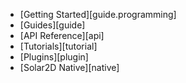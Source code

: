 
* [Getting Started][guide.programming]
* [Guides][guide]
* [API Reference][api]
* [Tutorials][tutorial]
* [Plugins][plugin]
* [Solar2D Native][native]
